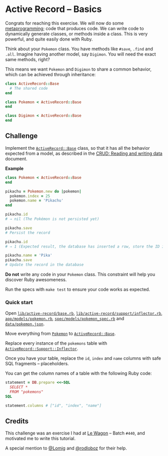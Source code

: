 # Active Record – Basics

Congrats for reaching this exercise.  We will now do some [metaprogramming]; code that produces code.
We can write code to dynamically generate classes, or methods inside a class.
This is very powerful, and quite easily done with Ruby.

[Metaprogramming]: https://en.wikipedia.org/wiki/Metaprogramming

Think about your `Pokemon` class.  You have methods like `#save`, `.find` and `.all`.
Imagine having another model, say `Digimon`.  You will need the exact same methods, right?

This means we want `Pokemon` and `Digimon` to share a common behavior, which can be achieved through inheritance:

``` ruby
class ActiveRecord::Base
  # The shared code
end

class Pokemon < ActiveRecord::Base
end

class Digimon < ActiveRecord::Base
end
```

## Challenge

Implement the [`ActiveRecord::Base`] class, so that it has all the behavior expected from a model, as described in the [CRUD: Reading and writing data] document.

[`ActiveRecord::Base`]: lib/active-record/base.rb
[CRUD: Reading and writing data]: https://guides.rubyonrails.org/active_record_basics.html#crud-reading-and-writing-data

**Example**

``` ruby
class Pokemon < ActiveRecord::Base
end

pikachu = Pokemon.new do |pokemon|
  pokemon.index = 25
  pokemon.name = 'Pikachu'
end

pikachu.id
# ⇒ nil (The Pokémon is not persisted yet)

pikachu.save
# Persist the record

pikachu.id
# ⇒ 1 (Expected result, the database has inserted a row, store the ID in memory)

pikachu.name = 'Pika'
pikachu.save
# Update the record in the database
```

**Do not** write any code in your `Pokemon` class.
This constraint will help you discover Ruby awesomeness.

Run the specs with `make test` to ensure your code works as expected.

### Quick start

Open [`lib/active-record/base.rb`], [`lib/active-record/support/inflector.rb`], [`app/models/pokemon.rb`], [`spec/models/pokemon_spec.rb`] and [`data/pokemon.json`].

[`lib/active-record/base.rb`]: lib/active-record/base.rb
[`lib/active-record/support/inflector.rb`]: lib/active-record/support/inflector.rb
[`app/models/pokemon.rb`]: app/models/pokemon.rb
[`spec/models/pokemon_spec.rb`]: spec/models/pokemon_spec.rb
[`data/pokemon.json`]: data/pokemon.json

Move everything from [`Pokemon`] to [`ActiveRecord::Base`].

[`Pokemon`]: ../solved/02-crud-basics/app/models/pokemon.rb
[`ActiveRecord::Base`]: lib/active-record/base.rb

Replace every instance of the `pokemons` table with [`ActiveRecord::Support::Inflector`].

[`ActiveRecord::Support::Inflector`]: lib/active-record/support/inflector.rb

Once you have your table, replace the `id`, `index` and `name` columns with safe SQL fragments – placeholders.

You can get the column names of a table with the following Ruby code:

``` ruby
statement = DB.prepare <<~SQL
  SELECT *
  FROM "pokemons"
SQL

statement.columns # ["id", "index", "name"]
```

## Credits

This challenge was an exercise I had at [Le Wagon] – Batch `#440`, and motivated me to write this tutorial.

[Le Wagon]: https://lewagon.com

A special mention to [@Lomig] and [@rodloboz] for their help.

[@Lomig]: https://github.com/Lomig
[@rodloboz]: https://github.com/rodloboz
